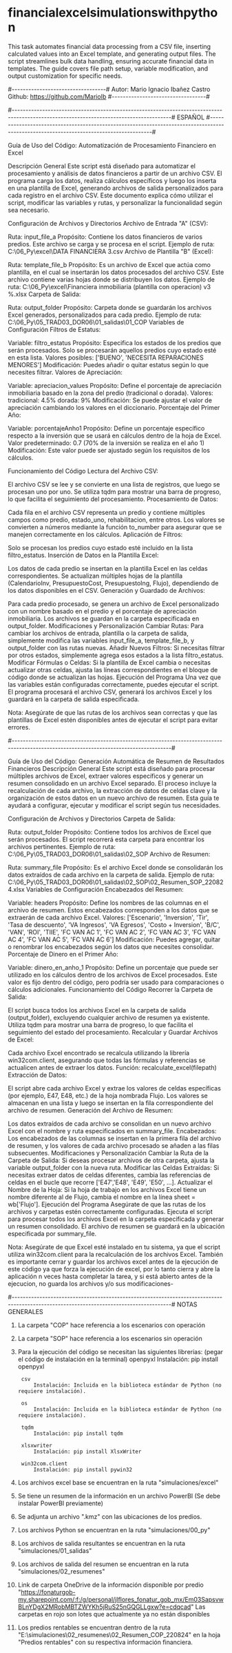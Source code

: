 # financialexcelsimulationswithpython
This task automates financial data processing from a CSV file, inserting calculated values into an Excel template, and generating output files. The script streamlines bulk data handling, ensuring accurate financial data in templates. The guide covers file path setup, variable modification, and output customization for specific needs.


#----------------------------------#
Autor: Mario Ignacio Ibañez Castro
Github: https://github.com/MarioIb
#----------------------------------#

#---------------------------------------------------------------------------------------------------------------------------------------#
ESPAÑOL
#---------------------------------------------------------------------------------------------------------------------------------------#

Guía de Uso del Código: Automatización de Procesamiento Financiero en Excel

Descripción General
Este script está diseñado para automatizar el procesamiento y análisis de datos financieros a partir de un archivo CSV. 
El programa carga los datos, realiza cálculos específicos y luego los inserta en una plantilla de Excel, generando archivos 
de salida personalizados para cada registro en el archivo CSV. Este documento explica cómo utilizar el script, modificar 
las variables y rutas, y personalizar la funcionalidad según sea necesario.

Configuración de Archivos y Directorios
Archivo de Entrada "A" (CSV):

Ruta: input_file_a
Propósito: Contiene los datos financieros de varios predios. Este archivo se carga y se procesa en el script.
Ejemplo de ruta: C:\06_Py\excel\DATA FINANCIERA 3.csv
Archivo de Plantilla "B" (Excel):

Ruta: template_file_b
Propósito: Es un archivo de Excel que actúa como plantilla, en el cual se insertarán los datos procesados del archivo CSV. 
Este archivo contiene varias hojas donde se distribuyen los datos.
Ejemplo de ruta: C:\06_Py\excel\Financiera inmobiliaria (plantilla con operacion) v3 %.xlsx
Carpeta de Salida:

Ruta: output_folder
Propósito: Carpeta donde se guardarán los archivos Excel generados, personalizados para cada predio.
Ejemplo de ruta: C:\06_Py\05_TRAD03_DOR06\01_salidas\01_COP
Variables de Configuración
Filtros de Estatus:

Variable: filtro_estatus
Propósito: Especifica los estados de los predios que serán procesados. Solo se procesarán aquellos predios cuyo estado esté en esta lista.
Valores posibles: ['BUENO', 'NECESITA REPARACIONES MENORES']
Modificación: Puedes añadir o quitar estatus según lo que necesites filtrar.
Valores de Apreciación:

Variable: apreciacion_values
Propósito: Define el porcentaje de apreciación inmobiliaria basado en la zona del predio (tradicional o dorada).
Valores:
tradicional: 4.5%
dorada: 9%
Modificación: Se puede ajustar el valor de apreciación cambiando los valores en el diccionario.
Porcentaje del Primer Año:

Variable: porcentajeAnho1
Propósito: Define un porcentaje específico respecto a la inversión que se usará en cálculos dentro de la hoja de Excel.
Valor predeterminado: 0.7 (70% de la inversión se realiza en el año 1)
Modificación: Este valor puede ser ajustado según los requisitos de los cálculos.


Funcionamiento del Código
Lectura del Archivo CSV:

El archivo CSV se lee y se convierte en una lista de registros, que luego se procesan uno por uno.
Se utiliza tqdm para mostrar una barra de progreso, lo que facilita el seguimiento del procesamiento.
Procesamiento de Datos:

Cada fila en el archivo CSV representa un predio y contiene múltiples campos como predio, estado_uno, rehabilitacion, entre otros.
Los valores se convierten a números mediante la función to_number para asegurar que se manejen correctamente en los cálculos.
Aplicación de Filtros:

Solo se procesan los predios cuyo estado esté incluido en la lista filtro_estatus.
Inserción de Datos en la Plantilla Excel:

Los datos de cada predio se insertan en la plantilla Excel en las celdas correspondientes.
Se actualizan múltiples hojas de la plantilla (CalendarioInv, PresupuestoCost, PresupuestoIng, Flujo), dependiendo de los datos 
disponibles en el CSV.
Generación y Guardado de Archivos:

Para cada predio procesado, se genera un archivo de Excel personalizado con un nombre basado en el predio y el porcentaje de 
apreciación inmobiliaria.
Los archivos se guardan en la carpeta especificada en output_folder.
Modificaciones y Personalización
Cambiar Rutas: Para cambiar los archivos de entrada, plantilla o la carpeta de salida, simplemente modifica las variables input_file_a, 
template_file_b, y output_folder con las rutas nuevas.
Añadir Nuevos Filtros: Si necesitas filtrar por otros estados, simplemente agrega esos estados a la lista filtro_estatus.
Modificar Fórmulas o Celdas: Si la plantilla de Excel cambia o necesitas actualizar otras celdas, ajusta las líneas correspondientes 
en el bloque de código donde se actualizan las hojas.
Ejecución del Programa
Una vez que las variables están configuradas correctamente, puedes ejecutar el script. El programa procesará el archivo CSV, generará 
los archivos Excel y los guardará en la carpeta de salida especificada.

Nota: Asegúrate de que las rutas de los archivos sean correctas y que las plantillas de Excel estén disponibles antes de ejecutar el 
script para evitar errores.


#---------------------------------------------------------------------------------------------------------------------------------------#


Guía de Uso del Código: Generación Automática de Resumen de Resultados Financieros
Descripción General
Este script está diseñado para procesar múltiples archivos de Excel, extraer valores específicos y generar un resumen consolidado en un 
archivo Excel separado. El proceso incluye la recalculación de cada archivo, la extracción de datos de celdas clave y la organización de 
estos datos en un nuevo archivo de resumen. Esta guía te ayudará a configurar, ejecutar y modificar el script según tus necesidades.

Configuración de Archivos y Directorios
Carpeta de Salida:

Ruta: output_folder
Propósito: Contiene todos los archivos de Excel que serán procesados. El script recorrerá esta carpeta para encontrar los archivos pertinentes.
Ejemplo de ruta: C:\06_Py\05_TRAD03_DOR06\01_salidas\02_SOP
Archivo de Resumen:

Ruta: summary_file
Propósito: Es el archivo Excel donde se consolidarán los datos extraídos de cada archivo en la carpeta de salida.
Ejemplo de ruta: C:\06_Py\05_TRAD03_DOR06\01_salidas\02_SOP\02_Resumen_SOP_220824.xlsx
Variables de Configuración
Encabezados del Resumen:

Variable: headers
Propósito: Define los nombres de las columnas en el archivo de resumen. Estos encabezados corresponden a los datos que se extraerán de 
cada archivo Excel.
Valores:
['Escenario', 'Inversion', 'Tir', 'Tasa de descuento', 'VA Ingresos', 'VA Egresos', 'Costo + Inversion', 'B/C', 'VAN', 'ROI', 'TIIE', 
'FC VAN AC 1', 'FC VAN AC 2', 'FC VAN AC 3', 'FC VAN AC 4', 'FC VAN AC 5', 'FC VAN AC 6']
Modificación: Puedes agregar, quitar o renombrar los encabezados según los datos que necesites consolidar.
Porcentaje de Dinero en el Primer Año:

Variable: dinero_en_anho_1
Propósito: Define un porcentaje que puede ser utilizado en los cálculos dentro de los archivos de Excel procesados. 
Este valor es fijo dentro del código, pero podría ser usado para comparaciones o cálculos adicionales.
Funcionamiento del Código
Recorrer la Carpeta de Salida:

El script busca todos los archivos Excel en la carpeta de salida (output_folder), excluyendo cualquier archivo de resumen ya existente.
Utiliza tqdm para mostrar una barra de progreso, lo que facilita el seguimiento del estado del procesamiento.
Recalcular y Guardar Archivos de Excel:

Cada archivo Excel encontrado se recalcula utilizando la librería win32com.client, asegurando que todas las fórmulas y referencias 
se actualicen antes de extraer los datos.
Función: recalculate_excel(filepath)
Extracción de Datos:

El script abre cada archivo Excel y extrae los valores de celdas específicas (por ejemplo, E47, E48, etc.) de la hoja nombrada Flujo.
Los valores se almacenan en una lista y luego se insertan en la fila correspondiente del archivo de resumen.
Generación del Archivo de Resumen:

Los datos extraídos de cada archivo se consolidan en un nuevo archivo Excel con el nombre y ruta especificados en summary_file.
Encabezados: Los encabezados de las columnas se insertan en la primera fila del archivo de resumen, y los valores de cada archivo 
procesado se añaden a las filas subsecuentes.
Modificaciones y Personalización
Cambiar la Ruta de la Carpeta de Salida: Si deseas procesar archivos de otra carpeta, ajusta la variable output_folder con la nueva ruta.
Modificar las Celdas Extraídas: Si necesitas extraer datos de celdas diferentes, cambia las referencias de celdas en el bucle que recorre 
['E47','E48', 'E49', 'E50', ...].
Actualizar el Nombre de la Hoja: Si la hoja de trabajo en los archivos Excel tiene un nombre diferente al de Flujo, cambia el nombre en la 
línea sheet = wb['Flujo'].
Ejecución del Programa
Asegúrate de que las rutas de los archivos y carpetas estén correctamente configuradas.
Ejecuta el script para procesar todos los archivos Excel en la carpeta especificada y generar un resumen consolidado.
El archivo de resumen se guardará en la ubicación especificada por summary_file.



Nota: Asegúrate de que Excel esté instalado en tu sistema, ya que el script utiliza win32com.client para la recalculación de los archivos Excel.
También es importante cerrar y guardar los archivos excel antes de la ejecución de este código ya que forza la ejecución de excel, por lo tanto cierra
y abre la aplicación n veces hasta completar la tarea, y si está abierto antes de la ejecucion, no guarda los archivos y/o sus modificaciones-


#---------------------------------------------------------------------------------------------------------------------------------------#
NOTAS GENERALES


1. La carpeta "COP" hace referencia a los escenarios con operación

2. La carpeta "SOP" hace referencia a los escenarios sin operación

3. Para la ejecución del código se necesitan las siguientes librerias: (pegar el código de instalación en la terminal)
        openpyxl
            Instalación: pip install openpyxl
            
        csv
            Instalación: Incluida en la biblioteca estándar de Python (no requiere instalación).
            
        os
            Instalación: Incluida en la biblioteca estándar de Python (no requiere instalación).
            
        tqdm
            Instalación: pip install tqdm
            
        xlsxwriter
            Instalación: pip install XlsxWriter
            
        win32com.client
            Instalación: pip install pywin32

4. Los archivos excel base se encuentran en la ruta "simulaciones/excel"
5. Se tiene un resumen de la información en un archivo PowerBI (Se debe instalar PowerBI previamente)
6. Se adjunta un archivo ".kmz" con las ubicaciones de los predios.
7. Los archivos Python se encuentran en la ruta "simulaciones/00_py"
8. Los archivos de salida resultantes se encuentran en la ruta "simulaciones/01_salidas"
9. Los archivos de salida del resumen se encuentran en la ruta "simulaciones/02_resumenes"
10. Link de carpeta OneDrive de la información disponible por predio "https://fonaturgob-my.sharepoint.com/:f:/g/personal/jlflores_fonatur_gob_mx/Em03SapsvwBLnYDgX2MRobMBTZWYKh5jRuS25nGQGLLgxw?e=cdqcad"
    Las carpetas en rojo son lotes que actualmente ya no están disponibles
11. Los predios rentables se encuentran dentro de la ruta "E:\simulaciones\02_resumenes\02_Resumen_COP_220824" en la hoja "Predios rentables" con su respectiva información financiera.
